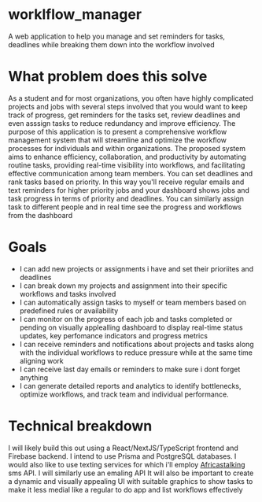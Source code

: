 # worklflow_manager
A web application to help you manage and set reminders for tasks, deadlines while breaking them down into the workflow involved

# What problem does this solve
As a student and for most organizations, you often have highly complicated projects and jobs with several steps involved that you would want to keep track of progress, get reminders for the tasks set, review deadlines and even asssign tasks to reduce redundancy and improve efficiency. 
The purpose of this application is to present a comprehensive workflow management system that will streamline and optimize the workflow processes for individuals and within organizations. The proposed system aims to enhance efficiency, collaboration, and productivity by automating routine tasks, providing real-time visibility into workflows, and facilitating effective communication among team members.
You can set deadlines and rank tasks based on priority. In this way you'll receive regular emails and text reminders for higher priority jobs and your dashboard shows jobs and task progress in terms of priority and deadlines.
You can similarly assign task to different people and in real time see the progress and workflows from the dashboard

# Goals
- I can add new projects or assignments i have and set their prioriites and deadlines
- I can break down my projects and assignment into their specific workflows and tasks involved
- I can automatically assign tasks to myself or team members based on predefined rules or availability
- I can monitor on the progress of each job and tasks completed or pending on visually applealling dashboard to display real-time status updates, key perfomance indicators and progress metrics
- I can receive reminders and notifications about projects and tasks along with the individual workflows to reduce pressure while at the same time aligning work
- I can receive last day emails or reminders to make sure i dont forget anything
- I can generate detailed reports and analytics to identify bottlenecks, optimize workflows, and track team and individual performance.


# Technical breakdown
I will likely build this out using a React/NextJS/TypeScript frontend and Firebase backend. I intend to use Prisma and PostgreSQL databases.
I would also like to use texting services for which i'll employ [Africastalking](https://africastalking.com) sms API. 
I will similarly use an emaling API
It will also be important to create a dynamic and visually appealing UI with suitable graphics to show tasks to make it less medial like a regular to do app and list workflows effectively

